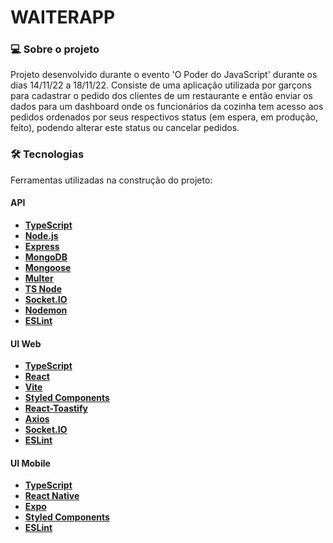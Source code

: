 # WAITERAPP

### 💻 Sobre o projeto

Projeto desenvolvido durante o evento 'O Poder do JavaScript' durante os dias 14/11/22 a 18/11/22. Consiste de uma aplicação utilizada por garçons para cadastrar o pedido dos clientes de um restaurante e então enviar os dados para um dashboard onde os funcionários da cozinha tem acesso aos pedidos ordenados por seus respectivos status (em espera, em produção, feito), podendo alterar este status ou cancelar pedidos.

### 🛠 Tecnologias

Ferramentas utilizadas na construção do projeto:
#### **API** 
- **[TypeScript](https://www.typescriptlang.org)**
- **[Node.js](https://nodejs.org/)**
- **[Express](https://expressjs.com/)**
- **[MongoDB](https://www.mongodb.com/)**
- **[Mongoose](https://mongoosejs.com)**
- **[Multer](https://github.com/expressjs/multer)**
- **[TS Node](https://typestrong.org/ts-node/)**
- **[Socket.IO](https://socket.io/)**
- **[Nodemon](https://nodemon.io/)**
- **[ESLint](https://eslint.org/)**
  
#### **UI Web**
- **[TypeScript](https://www.typescriptlang.org)**
- **[React](https://reactjs.org/)**
- **[Vite](https://vitejs.dev/)**
- **[Styled Components](https://styled-components.com/)**
- **[React-Toastify](https://github.com/fkhadra/react-toastify)**
- **[Axios](https://axios-http.com/)**
- **[Socket.IO](https://socket.io/)**
- **[ESLint](https://eslint.org/)**

#### **UI Mobile**
- **[TypeScript](https://www.typescriptlang.org)**
- **[React Native](https://reactnative.dev/)**
- **[Expo](https://expo.dev/)**
- **[Styled Components](https://styled-components.com/)**
- **[ESLint](https://eslint.org/)**
